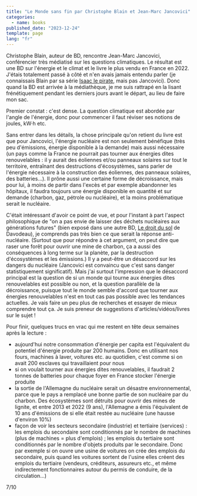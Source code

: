 ```yaml
---
title: "Le Monde sans fin par Christophe Blain et Jean-Marc Jancovici"
categories:
  - name: books
published_date: "2023-12-24"
template: page
lang: "fr"
---
```


Christophe Blain, auteur de BD, rencontre Jean-Marc Jancovici, conférencier très médiatisé sur les questions climatiques. Le résultat est une BD sur l'énergie et le climat et le livre le plus vendu en France en 2022. J'étais totalement passé à côté et n'en avais jamais entendu parler (je connaissais Blain par sa série [Isaac le pirate](/notes/isaac-le-pirate-tome-1-les-ameriques-par-christophe-blain/), mais pas Jancovici). Donc quand la BD est arrivée à la médiathèque, je me suis rattrapé en la lisant frénétiquement pendant les derniers jours avant le départ, au lieu de faire mon sac.

Premier constat : c'est dense. La question climatique est abordée par l'angle de l'énergie, donc pour commencer il faut réviser ses notions de joules, kW·h etc.

Sans entrer dans les détails, la chose principale qu'on retient du livre est que pour Jancovici, l'énergie nucléaire est non seulement bénéfique (très peu d'émissions, énergie disponible à la demande) mais aussi nécessaire (un pays comme la France ne pourrait pas tourner aux énergies dites renouvelables : il y aurait des éoliennes et/ou panneaux solaires sur tout le territoire, entraînant des destructions d'écosystèmes, sans parler de l'énergie nécessaire à la construction des éoliennes, des panneaux solaires, des batteries...). Il prône aussi une certaine forme de décroissance, mais pour lui, à moins de partir dans l'excès et par exemple abandonner les hôpitaux, il faudra toujours une énergie disponible en quantité et sur demande (charbon, gaz, pétrole ou nucléaire), et la moins problématique serait le nucléaire.

C'était intéressant d'avoir ce point de vue, et pour l'instant à part l'aspect philosophique de "on a pas envie de laisser des déchets nucléaires aux générations futures" (bien exposé dans une autre BD, [Le droit du sol](/notes/le-droit-du-sol-par-etienne-davodeau/) de Davodeau), je comprends pas très bien ce que serait la réponse anti-nucléaire. (Surtout que pour répondre à cet argument, on peut dire que raser une forêt pour ouvrir une mine de charbon, ça a aussi des conséquences à long terme sur la planète, par la destruction d'écosystèmes et les émissions.) Il y a peut-être un désaccord sur les dangers du nucléaire (Jancovici est convaincu que c'est sans danger statistiquement significatif). Mais j'ai surtout l'impression que le désaccord principal est la question de si un monde qui tourne aux énergies dites renouvelables est possible ou non, et la question parallèle de la décroissance, puisque tout le monde semble d'accord que tourner aux énergies renouvelables n'est en tout cas pas possible avec les tendances actuelles. Je vais faire un peu plus de recherches et essayer de mieux comprendre tout ça. Je suis preneur de suggestions d'articles/vidéos/livres sur le sujet !

Pour finir, quelques trucs en vrac qui me restent en tête deux semaines après la lecture :

- aujourd'hui notre consommation d'énergie per capita est l'équivalent du potentiel d'énergie produite par 200 humains. Donc en utilisant nos fours, machines à laver, voitures etc. au quotidien, c'est comme si on avait 200 esclaves qui travaillaient pour nous
- si on voulait tourner aux énergies dites renouvelables, il faudrait 2 tonnes de batteries pour chaque foyer en France stocker l'énergie produite
- la sortie de l'Allemagne du nucléaire serait un désastre environnemental, parce que le pays a remplacé une bonne partie de son nucléaire par du charbon. Des écosystèmes sont détruits pour ouvrir des mines de lignite, et entre 2013 et 2022 (9 ans), l'Allemagne a émis l'équivalent de 10 ans d'émissions de si elle était restée au nucléaire (une hausse d'environ 10%)
- façon de voir les secteurs secondaire (industrie) et tertiaire (services) : les emplois du secondaire sont conditionnés par le nombre de machines (plus de machines = plus d'emplois) ; les emplois du tertiaire sont conditionnés par le nombre d'objets produits par le secondaire. Donc par exemple si on ouvre une usine de voitures on crée des emplois du secondaire, puis quand les voitures sortent de l'usine elles créent des emplois du tertiaire (vendeurs, créditeurs, assureurs etc., et même indirectement fonctionnaires autour du permis de conduire, de la circulation...)

7/10

